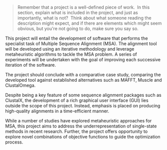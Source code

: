 
> Remember that a project is a well-defined piece of work.  In this section, explain what is included in the project, and just as importantly, what is not?  Think about what someone reading the description might expect, and if there are elements which might seem obvious, but you're not going to do, make sure you say so.


This project will entail the development of software that performs the specialist task of Multiple Sequence Alignment (MSA). The alignment tool will be developed using an iterative methodology and leverage metaheuristic algorithms to tackle the MSA problem. A series of experiments will be undertaken with the goal of improving each successive iteration of the software.

The project should conclude with a comparative case study, comparing the developed tool against established alternatives such as MAFFT, Muscle and ClustalOmega.

Despite being a key feature of some sequence alignment packages such as ClustalX, the development of a rich graphical user interface (GUI) lies outside the scope of this project. Instead, emphasis is placed on producing high-quality alignments in a time-efficient manner.

While a number of studies have explored metaheuristic approaches for MSA, this project aims to address the underrepresentation of single-state methods in recent research. Further, the project offers opportunity to explore novel combinations of objective functions to guide the optimization process.
